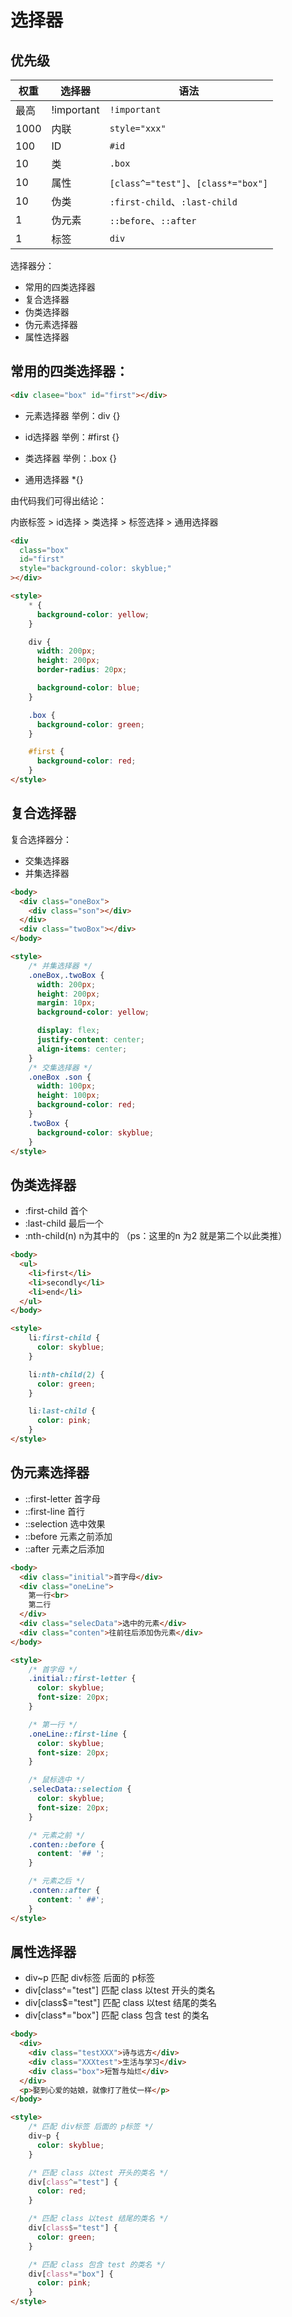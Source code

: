 # 选择器

## 优先级

| 权重 | 选择器     | 语法                                |
| ---- | ---------- | ----------------------------------- |
| 最高 | !important | `!important`                        |
| 1000 | 内联       | `style="xxx"`                       |
| 100  | ID         | `#id`                               |
| 10   | 类         | `.box`                              |
| 10   | 属性       | `[class^="test"]`、`[class*="box"]` |
| 10   | 伪类       | `:first-child`、`:last-child`       |
| 1    | 伪元素     | `::before`、`::after`               |
| 1    | 标签       | `div`                               |

选择器分：

- 常用的四类选择器
- 复合选择器
- 伪类选择器
- 伪元素选择器
- 属性选择器

## 常用的四类选择器：

```html
<div clasee="box" id="first"></div>
```

- 元素选择器   举例：div {}

- id选择器  举例：#first {}

- 类选择器 举例：.box {}

- 通用选择器 *{}

由代码我们可得出结论：

内嵌标签 > id选择 > 类选择 > 标签选择 > 通用选择器

```HTML
<div 
  class="box" 
  id="first"
  style="background-color: skyblue;"
></div>

<style>
    * {
      background-color: yellow;
    }

    div {
      width: 200px;
      height: 200px;
      border-radius: 20px; 

      background-color: blue;
    }

    .box {
      background-color: green;
    }

    #first {
      background-color: red;
    }
</style>
```



## 复合选择器

复合选择器分：

- 交集选择器
- 并集选择器

```html
<body>
  <div class="oneBox">
    <div class="son"></div>
  </div>
  <div class="twoBox"></div>
</body>

<style>
    /* 并集选择器 */
    .oneBox,.twoBox {
      width: 200px;
      height: 200px;
      margin: 10px;
      background-color: yellow;

      display: flex;
      justify-content: center;
      align-items: center;
    }
    /* 交集选择器 */
    .oneBox .son {
      width: 100px;
      height: 100px;
      background-color: red;
    }
    .twoBox {
      background-color: skyblue;
    }
</style>
```



## 伪类选择器

- :first-child 首个
- :last-child 最后一个
- :nth-child(n)  n为其中的  （ps：这里的n 为2 就是第二个以此类推）

```html
<body>
  <ul>
    <li>first</li>
    <li>secondly</li>
    <li>end</li>
  </ul>
</body>

<style>
    li:first-child {
      color: skyblue;
    }

    li:nth-child(2) {
      color: green;
    }

    li:last-child {
      color: pink;
    }
</style>
```



## 伪元素选择器

- ::first-letter  首字母
- ::first-line  首行
- ::selection 选中效果
- ::before 元素之前添加
- ::after 元素之后添加

```html
<body>
  <div class="initial">首字母</div>
  <div class="oneLine">
    第一行<br>
    第二行
  </div>
  <div class="selecData">选中的元素</div>
  <div class="conten">往前往后添加伪元素</div>
</body>

<style>
    /* 首字母 */
    .initial::first-letter {
      color: skyblue;
      font-size: 20px;
    }

    /* 第一行 */
    .oneLine::first-line {
      color: skyblue;
      font-size: 20px;
    }

    /* 鼠标选中 */
    .selecData::selection {
      color: skyblue;
      font-size: 20px;
    }

    /* 元素之前 */
    .conten::before {
      content: '## ';
    }

    /* 元素之后 */
    .conten::after {
      content: ' ##';
    }
</style>
```



## 属性选择器

- div~p                           匹配 div标签 后面的 p标签
- div[class^="test"]      匹配 class 以test 开头的类名
- div[class$="test"]      匹配 class 以test 结尾的类名
- div[class*="box"]       匹配 class 包含 test 的类名

```html
<body>
  <div>
    <div class="testXXX">诗与远方</div>
    <div class="XXXtest">生活与学习</div>
    <div class="box">短暂与灿烂</div>
  </div>
  <p>娶到心爱的姑娘，就像打了胜仗一样</p>
</body>

<style>
    /* 匹配 div标签 后面的 p标签 */
    div~p {
      color: skyblue;
    }

    /* 匹配 class 以test 开头的类名 */
    div[class^="test"] {
      color: red;
    }

    /* 匹配 class 以test 结尾的类名 */
    div[class$="test"] {
      color: green;
    }

    /* 匹配 class 包含 test 的类名 */
    div[class*="box"] {
      color: pink;
    }
</style>
```

